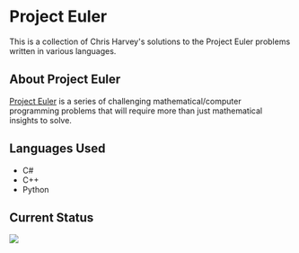 Project Euler
=============

This is a collection of Chris Harvey's solutions to  the Project Euler problems written in various languages.

About Project Euler
-------------------

[Project Euler](http://projecteuler.net/) is a series of challenging mathematical/computer programming problems that will require more than just mathematical insights to solve.

Languages Used
--------------

* C#
* C++
* Python

Current Status
--------------

![](http://projecteuler.net/profile/chris71990.png)
